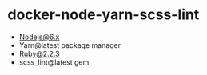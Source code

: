 # docker-node-yarn-scss-lint

* Nodejs@6.x
* Yarn@latest package manager
* Ruby@2.2.3
* scss_lint@latest gem

